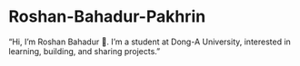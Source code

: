 # Roshan-Bahadur-Pakhrin
 “Hi, I’m Roshan Bahadur 👋. I’m a student at Dong-A University, interested in learning, building, and sharing projects.”  
